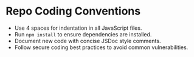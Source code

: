 # Repo Coding Conventions

- Use 4 spaces for indentation in all JavaScript files.
- Run `npm install` to ensure dependencies are installed.
- Document new code with concise JSDoc style comments.
- Follow secure coding best practices to avoid common vulnerabilities.

